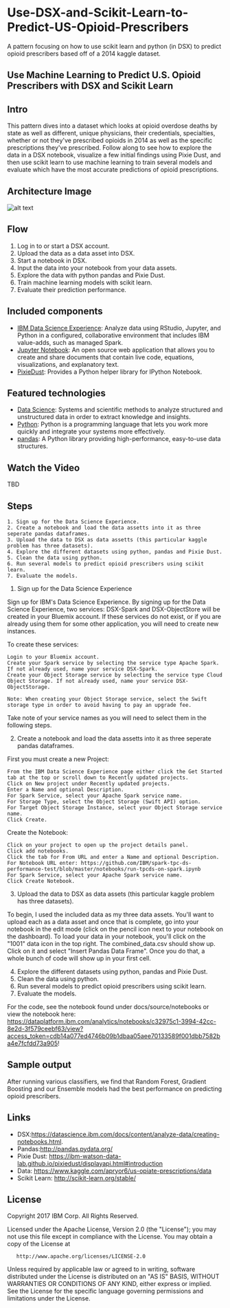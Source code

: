 # Use-DSX-and-Scikit-Learn-to-Predict-US-Opioid-Prescribers
A pattern focusing on how to use scikit learn and python (in DSX) to predict opioid prescribers based off of a 2014 kaggle dataset.

## Use Machine Learning to Predict U.S. Opioid Prescribers with DSX and Scikit Learn

## Intro

This pattern dives into a dataset which looks at opioid overdose deaths by state as well as different, unique physicians, their credentials, specialties, whether or not they've prescribed opioids in 2014 as well as the specific prescriptions they've prescribed. Follow along to see how to explore the data in a DSX notebook, visualize a few initial findings using Pixie Dust, and then use scikit learn to use machine learning to train several models and evaluate which have the most accurate predictions of opioid prescriptions. 

## Architecture Image

![alt text](https://github.com/MadisonJMyers/Use-DSX-and-Scikit-Learn-to-Predict-US-Opioid-Prescribers/blob/master/docs/source/images/architecture.png)

## Flow

1. Log in to or start a DSX account.
2. Upload the data as a data asset into DSX.
3. Start a notebook in DSX.
4. Input the data into your notebook from your data assets.
5. Explore the data with python pandas and Pixie Dust.
6. Train machine learning models with scikit learn.
7. Evaluate their prediction performance.

## Included components

* [IBM Data Science Experience](https://www.ibm.com/bs-en/marketplace/data-science-experience): Analyze data using RStudio, Jupyter, and Python in a configured, collaborative environment that includes IBM value-adds, such as managed Spark.
* [Jupyter Notebook](http://jupyter.org/): An open source web application that allows you to create and share documents that contain live code, equations, visualizations, and explanatory text.
* [PixieDust](https://github.com/ibm-watson-data-lab/pixiedust): Provides a Python helper library for IPython Notebook.

## Featured technologies

* [Data Science](https://medium.com/ibm-data-science-experience/): Systems and scientific methods to analyze structured and unstructured data in order to extract knowledge and insights.
* [Python](https://www.python.org/): Python is a programming language that lets you work more quickly and integrate your systems more effectively.
* [pandas](http://pandas.pydata.org/): A Python library providing high-performance, easy-to-use data structures.

## Watch the Video

TBD

## Steps

    1. Sign up for the Data Science Experience.
    2. Create a notebook and load the data assetts into it as three seperate pandas dataframes.
    3. Upload the data to DSX as data assetts (this particular kaggle problem has three datasets).
    4. Explore the different datasets using python, pandas and Pixie Dust.
    5. Clean the data using python.
    6. Run several models to predict opioid prescribers using scikit learn.
    7. Evaluate the models.

1. Sign up for the Data Science Experience

Sign up for IBM's Data Science Experience. By signing up for the Data Science Experience, two services: DSX-Spark and DSX-ObjectStore will be created in your Bluemix account. If these services do not exist, or if you are already using them for some other application, you will need to create new instances.

To create these services:

    Login to your Bluemix account.
    Create your Spark service by selecting the service type Apache Spark. If not already used, name your service DSX-Spark.
    Create your Object Storage service by selecting the service type Cloud Object Storage. If not already used, name your service DSX-ObjectStorage.

    Note: When creating your Object Storage service, select the Swift storage type in order to avoid having to pay an upgrade fee.

Take note of your service names as you will need to select them in the following steps.

 
2. Create a notebook and load the data assetts into it as three seperate pandas dataframes.

First you must create a new Project:

    From the IBM Data Science Experience page either click the Get Started tab at the top or scroll down to Recently updated projects.
    Click on New project under Recently updated projects.
    Enter a Name and optional Description.
    For Spark Service, select your Apache Spark service name.
    For Storage Type, select the Object Storage (Swift API) option.
    For Target Object Storage Instance, select your Object Storage service name.
    Click Create.

Create the Notebook:

    Click on your project to open up the project details panel.
    Click add notebooks.
    Click the tab for From URL and enter a Name and optional Description.
    For Notebook URL enter: https://github.com/IBM/spark-tpc-ds-performance-test/blob/master/notebooks/run-tpcds-on-spark.ipynb
    For Spark Service, select your Apache Spark service name.
    Click Create Notebook.
3. Upload the data to DSX as data assets (this particular kaggle problem has three datasets).

 To begin, I used the included data as my three data assets. You'll want to upload each as a data asset and once that is    complete, go into your notebook in the edit mode (click on the pencil icon next to your notebook on the dashboard). To load your data in your notebook, you'll click on the "1001" data icon in the top right. The combined_data.csv should show up. Click on it and select "Insert Pandas Data Frame". Once you do that, a whole bunch of code will show up in your first cell. 
 
4. Explore the different datasets using python, pandas and Pixie Dust.
5. Clean the data using python.
6. Run several models to predict opioid prescribers using scikit learn.
7. Evaluate the models.

For the code, see the notebook found under docs/source/notebooks or view the notebook here: https://dataplatform.ibm.com/analytics/notebooks/c32975c1-3994-42cc-8e2d-3f579ceebf63/view?access_token=cdb14a077ed4746b09b1dbaa05aee70133589f001dbb7582ba4e7fcfdd73a905!

## Sample output

After running various classifiers, we find that Random Forest, Gradient Boosting and our Ensemble models had the best performance on predicting opioid prescribers.

## Links

 - DSX:https://datascience.ibm.com/docs/content/analyze-data/creating-notebooks.html.
 - Pandas:http://pandas.pydata.org/
 - Pixie Dust: https://ibm-watson-data-lab.github.io/pixiedust/displayapi.html#introduction
 - Data: https://www.kaggle.com/apryor6/us-opiate-prescriptions/data
 - Scikit Learn: http://scikit-learn.org/stable/

## License

 Copyright 2017 IBM Corp. All Rights Reserved.

  Licensed under the Apache License, Version 2.0 (the "License");
  you may not use this file except in compliance with the License.
  You may obtain a copy of the License at

       http://www.apache.org/licenses/LICENSE-2.0

   Unless required by applicable law or agreed to in writing, software
   distributed under the License is distributed on an "AS IS" BASIS,
   WITHOUT WARRANTIES OR CONDITIONS OF ANY KIND, either express or implied.
   See the License for the specific language governing permissions and
   limitations under the License.

